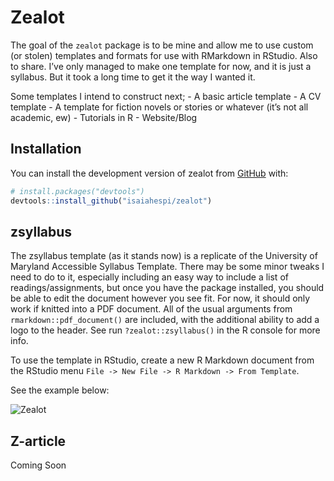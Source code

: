 
<!-- README.md is generated from README.Rmd. Please edit that file -->

# Zealot

<!-- badges: start -->
<!-- badges: end -->

The goal of the `zealot` package is to be mine and allow me to use
custom (or stolen) templates and formats for use with RMarkdown in
RStudio. Also to share. I’ve only managed to make one template for now,
and it is just a syllabus. But it took a long time to get it the way I
wanted it.

Some templates I intend to construct next; - A basic article template -
A CV template - A template for fiction novels or stories or whatever
(it’s not all academic, ew) - Tutorials in R - Website/Blog

## Installation

You can install the development version of zealot from
[GitHub](https://github.com/) with:

``` r
# install.packages("devtools")
devtools::install_github("isaiahespi/zealot")
```

## zsyllabus

The zsyllabus template (as it stands now) is a replicate of the
University of Maryland Accessible Syllabus Template. There may be some
minor tweaks I need to do to it, especially including an easy way to
include a list of readings/assignments, but once you have the package
installed, you should be able to edit the document however you see fit.
For now, it should only work if knitted into a PDF document. All of the
usual arguments from `rmarkdown::pdf_document()` are included, with the
additional ability to add a logo to the header. See run
`?zealot::zsyllabus()` in the R console for more info.

To use the template in RStudio, create a new R Markdown document from
the RStudio menu `File -> New File -> R Markdown -> From Template`.

See the example below:

![Zealot](https://i.imgur.com/pGW4p75.jpg)

## Z-article

Coming Soon
